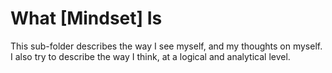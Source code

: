 
# What [Mindset] Is
This sub-folder describes the way I see myself, and my thoughts on myself. I also try to describe the way I think, at a logical and analytical level.
